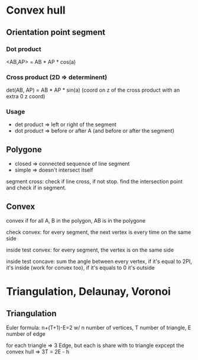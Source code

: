 # Convex hull   

## Orientation point segment 

### Dot product

<AB,AP> = AB * AP * cos(a)

### Cross product (2D => determinent)

det(AB, AP) = AB * AP * sin(a) (coord on z of the cross product with an extra 0 z coord)

### Usage

- det product => left or right of the segment
- dot product => before or after A (and before or after the segment)

## Polygone

- closed => connected sequence of line segment
- simple => doesn't intersect itself 

segment cross: check if line cross, if not stop. find the intersection point and check if in segment. 

## Convex 

convex if for all A, B in the polygon, AB is in the polygone

check convex: for every segment, the next vertex is every time on the same side

inside test convex: for every segment, the vertex is on the same side

inside test concave: sum the angle between every vertex, if it's equal to 2PI, it's inside (work for convex too), if it's equals to 0 it's outside

# Triangulation, Delaunay, Voronoi

## Triangulation

Euler formula: n+(T+1)-E=2 w/ n number of vertices, T number of triangle, E number of edge 

for each triangle => 3 Edge, but each is share with to triangle expcept the convex hull => 3T = 2E - h